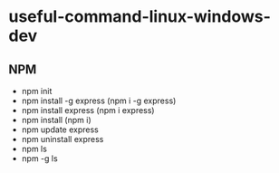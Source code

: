 # useful-command-linux-windows-dev

## NPM
- npm init
- npm install -g express (npm i -g express)
- npm install express (npm i express)
- npm install (npm i)
- npm update express
- npm uninstall express
- npm ls
- npm -g ls
